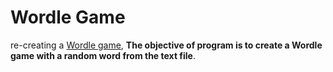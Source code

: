 # Wordle Game
re-creating a [Wordle game](https://www.nytimes.com/games/wordle/index.html),  **The objective of program is to create a Wordle game with a random word from the text file**.
